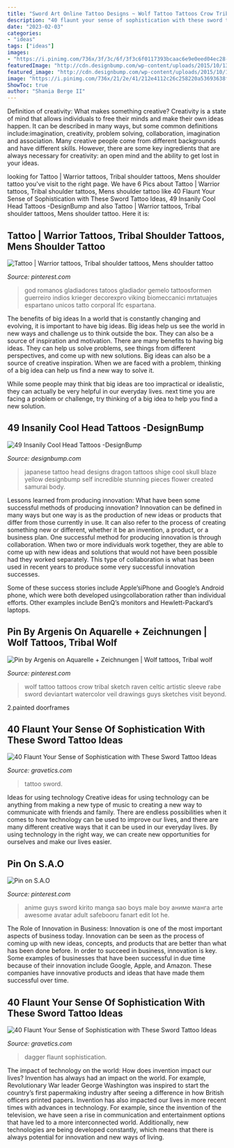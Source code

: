 ```yaml
---
title: "Sword Art Online Tattoo Designs ~ Wolf Tattoo Tattoos Crow Tribal Sketch Raven Celtic Artistic Sleeve Rabe Sword Deviantart Watercolor Veil Drawings Guys Sketches Visit Beyond"
description: "40 flaunt your sense of sophistication with these sword tattoo ideas"
date: "2023-02-03"
categories:
- "ideas"
tags: ["ideas"]
images:
- "https://i.pinimg.com/736x/3f/3c/6f/3f3c6f0117393bcaac6e9e0eed04ec28--the-sword-the-veil.jpg"
featuredImage: "http://cdn.designbump.com/wp-content/uploads/2015/10/13-Japanese-tattoo-on-the-head.jpg"
featured_image: "http://cdn.designbump.com/wp-content/uploads/2015/10/13-Japanese-tattoo-on-the-head.jpg"
image: "https://i.pinimg.com/736x/21/2e/41/212e4112c26c258220a53693638f782d--anime-people-anime-guys.jpg"
ShowToc: true
author: "Shania Berge II"
---
```



Definition of creativity: What makes something creative?
Creativity is a state of mind that allows individuals to free their minds and make their own ideas happen. It can be described in many ways, but some common definitions include:imagination, creativity, problem solving, collaboration, imagination and association. 
Many creative people come from different backgrounds and have different skills. However, there are some key ingredients that are always necessary for creativity: an open mind and the ability to get lost in your ideas.

	

		
looking for Tattoo | Warrior tattoos, Tribal shoulder tattoos, Mens shoulder tattoo you've visit to the right page. We have 6 Pics about Tattoo | Warrior tattoos, Tribal shoulder tattoos, Mens shoulder tattoo like 40 Flaunt Your Sense of Sophistication with These Sword Tattoo Ideas, 49 Insanily Cool Head Tattoos -DesignBump and also Tattoo | Warrior tattoos, Tribal shoulder tattoos, Mens shoulder tattoo. Here it is:
		
    
## Tattoo | Warrior Tattoos, Tribal Shoulder Tattoos, Mens Shoulder Tattoo

<img loading=lazy src="https://i.pinimg.com/736x/f7/7b/a7/f77ba7dce4887b6d3583e7b9d5b6ee36.jpg" onerror="this.onerror=null;this.src='https://tse1.mm.bing.net/th?id=OIP.5Z_R-w7eQjLTyP5po2W2EwAAAA&amp;pid=15.1';" alt="Tattoo | Warrior tattoos, Tribal shoulder tattoos, Mens shoulder tattoo">

_Source: pinterest.com_

>god romanos gladiadores tatoos gladiador gemelo tattoosformen guerreiro indios krieger decorexpro viking biomeccanici mrtatuajes espartano unicos tatto corporal lfc espartana. 

	

The benefits of big ideas
In a world that is constantly changing and evolving, it is important to have big ideas. Big ideas help us see the world in new ways and challenge us to think outside the box. They can also be a source of inspiration and motivation.
There are many benefits to having big ideas. They can help us solve problems, see things from different perspectives, and come up with new solutions. Big ideas can also be a source of creative inspiration. When we are faced with a problem, thinking of a big idea can help us find a new way to solve it.

While some people may think that big ideas are too impractical or idealistic, they can actually be very helpful in our everyday lives. next time you are facing a problem or challenge, try thinking of a big idea to help you find a new solution.

    
## 49 Insanily Cool Head Tattoos -DesignBump

<img loading=lazy src="http://cdn.designbump.com/wp-content/uploads/2015/10/13-Japanese-tattoo-on-the-head.jpg" onerror="this.onerror=null;this.src='https://tse3.mm.bing.net/th?id=OIP.g_lfSOLS3lYOaX9eKudmEAHaIe&amp;pid=15.1';" alt="49 Insanily Cool Head Tattoos -DesignBump">

_Source: designbump.com_

>japanese tattoo head designs dragon tattoos shige cool skull blaze yellow designbump self incredible stunning pieces flower created samurai body. 

	

Lessons learned from producing innovation: What have been some successful methods of producing innovation?
Innovation can be defined in many ways but one way is as the production of new ideas or products that differ from those currently in use. It can also refer to the process of creating something new or different, whether it be an invention, a product, or a business plan.
One successful method for producing innovation is through collaboration. When two or more individuals work together, they are able to come up with new ideas and solutions that would not have been possible had they worked separately. This type of collaboration is what has been used in recent years to produce some very successful innovation successes.

Some of these success stories include Apple’siPhone and Google’s Android phone, which were both developed usingcollaboration rather than individual efforts. Other examples include BenQ’s monitors and Hewlett-Packard’s laptops.

    
## Pin By Argenis On Aquarelle + Zeichnungen | Wolf Tattoos, Tribal Wolf

<img loading=lazy src="https://i.pinimg.com/736x/3f/3c/6f/3f3c6f0117393bcaac6e9e0eed04ec28--the-sword-the-veil.jpg" onerror="this.onerror=null;this.src='https://tse4.mm.bing.net/th?id=OIP.AzZSRNLmnrUW8J9TfWhbCAHaN_&amp;pid=15.1';" alt="Pin by Argenis on Aquarelle + Zeichnungen | Wolf tattoos, Tribal wolf">

_Source: pinterest.com_

>wolf tattoo tattoos crow tribal sketch raven celtic artistic sleeve rabe sword deviantart watercolor veil drawings guys sketches visit beyond. 

	

2.painted doorframes

    
## 40 Flaunt Your Sense Of Sophistication With These Sword Tattoo Ideas

<img loading=lazy src="http://www.gravetics.com/wp-content/uploads/2017/04/oldschooldaggertattoo-traditionaldagger-traditionaldaggertattoo-swordtattoo-chippenham.jpg" onerror="this.onerror=null;this.src='https://tse4.mm.bing.net/th?id=OIP.YlbeIMR1EfpHWT4gxWXZMQHaHa&amp;pid=15.1';" alt="40 Flaunt Your Sense of Sophistication with These Sword Tattoo Ideas">

_Source: gravetics.com_

>tattoo sword. 

	

Ideas for using technology
Creative ideas for using technology can be anything from making a new type of music to creating a new way to communicate with friends and family. There are endless possibilities when it comes to how technology can be used to improve our lives, and there are many different creative ways that it can be used in our everyday lives. By using technology in the right way, we can create new opportunities for ourselves and make our lives easier.

    
## Pin On S.A.O

<img loading=lazy src="https://i.pinimg.com/736x/21/2e/41/212e4112c26c258220a53693638f782d--anime-people-anime-guys.jpg" onerror="this.onerror=null;this.src='https://tse1.mm.bing.net/th?id=OIP.iK_glVhlOQEIDI7qWZU69QHaON&amp;pid=15.1';" alt="Pin on S.A.O">

_Source: pinterest.com_

>anime guys sword kirito manga sao boys male boy аниме манга arte awesome avatar adult safebooru fanart edit lot he. 

	

The Role of Innovation in Business:
Innovation is one of the most important aspects of business today. Innovation can be seen as the process of coming up with new ideas, concepts, and products that are better than what has been done before. In order to succeed in business, innovation is key. Some examples of businesses that have been successful in due time because of their innovation include Google, Apple, and Amazon. These companies have innovative products and ideas that have made them successful over time.

    
## 40 Flaunt Your Sense Of Sophistication With These Sword Tattoo Ideas

<img loading=lazy src="https://www.gravetics.com/wp-content/uploads/2017/04/tattoo-tattooaprentice-blackwork-sword-swordtattoo-daga-blackworkers.jpg" onerror="this.onerror=null;this.src='https://tse4.mm.bing.net/th?id=OIP.zvUKkQaDk2hzg04fTuJ-CwHaHZ&amp;pid=15.1';" alt="40 Flaunt Your Sense of Sophistication with These Sword Tattoo Ideas">

_Source: gravetics.com_

>dagger flaunt sophistication. 

	

The impact of technology on the world: How does invention impact our lives?
Invention has always had an impact on the world. For example, Revolutionary War leader George Washington was inspired to start the country’s first papermaking industry after seeing a difference in how British officers printed papers. Invention has also impacted our lives in more recent times with advances in technology. For example, since the invention of the television, we have seen a rise in communication and entertainment options that have led to a more interconnected world. Additionally, new technologies are being developed constantly, which means that there is always potential for innovation and new ways of living.

